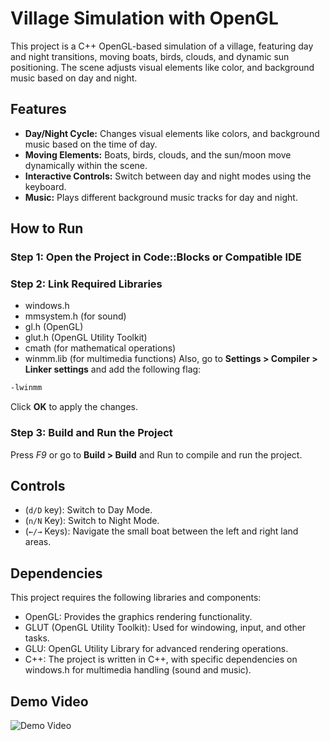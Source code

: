 # Village Simulation with OpenGL

This project is a C++ OpenGL-based simulation of a village, featuring day and night transitions, moving boats, birds, clouds,  and dynamic sun positioning. The scene adjusts visual elements like color, and background music based on day and night.

## Features

- **Day/Night Cycle:** Changes visual elements like colors, and background music based on the time of day.
- **Moving Elements:** Boats, birds, clouds, and the sun/moon move dynamically within the scene.
- **Interactive Controls:** Switch between day and night modes using the keyboard.
- **Music:** Plays different background music tracks for day and night.

## How to Run

### Step 1: Open the Project in Code::Blocks or Compatible IDE
### Step 2: Link Required Libraries
- windows.h
- mmsystem.h (for sound)
- gl.h (OpenGL)
- glut.h (OpenGL Utility Toolkit)
- cmath (for mathematical operations)
- winmm.lib (for multimedia functions)
Also, go to **Settings > Compiler > Linker settings** and add the following flag:
```bash
-lwinmm
```
Click **OK** to apply the changes.


### Step 3: Build and Run the Project
Press *F9* or go to **Build > Build** and Run to compile and run the project.

## Controls
- (`d/D` key): Switch to Day Mode.
- (`n/N` Key): Switch to Night Mode.
- (`←/→` Keys): Navigate the small boat between the left and right land areas.

## Dependencies
This project requires the following libraries and components:

- OpenGL: Provides the graphics rendering functionality.
- GLUT (OpenGL Utility Toolkit): Used for windowing, input, and other tasks.
- GLU: OpenGL Utility Library for advanced rendering operations.
- C++: The project is written in C++, with specific dependencies on windows.h for multimedia handling (sound and music).

## Demo Video
![Demo Video](https://github.com/Sajjad2108/village-visualization-GLUT/commit/7e07684179fb012dc54b2be4db21786db5390d8a)


